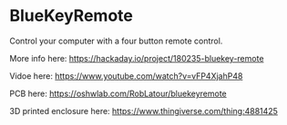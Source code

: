 # BlueKeyRemote
 Control your computer with a four button remote control.
 
 More info here: https://hackaday.io/project/180235-bluekey-remote
 
 Vidoe here: https://www.youtube.com/watch?v=vFP4XjahP48
 
 PCB here: https://oshwlab.com/RobLatour/bluekeyremote
 
 3D printed enclosure here: https://www.thingiverse.com/thing:4881425
